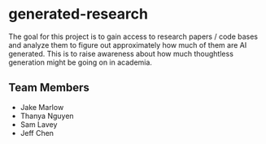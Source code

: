 # generated-research
The goal for this project is to gain access to research papers / code bases and analyze them to figure out approximately how much of them are AI generated. This is to raise awareness about how much thoughtless generation might be going on in academia.

## Team Members
* Jake Marlow
* Thanya Nguyen
* Sam Lavey
* Jeff Chen
